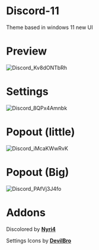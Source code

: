 # Discord-11
Theme based in windows 11 new UI

# Preview
![Discord_Kv8dONTbRh](https://user-images.githubusercontent.com/79029257/153726443-03dd24ea-58ba-45c2-96af-ac5bdf793c68.png)

# Settings
![Discord_8QPx4Amnbk](https://user-images.githubusercontent.com/79029257/152886315-7e2afff1-ec2a-4af3-855d-7141d26ff932.png)

# Popout (little)
![Discord_iMcaKWwRvK](https://user-images.githubusercontent.com/79029257/152786377-b1a25615-c15e-44a6-9947-318f8731b7ad.png)

# Popout (Big)
![Discord_PAfVj3J4fo](https://user-images.githubusercontent.com/79029257/152786422-d7995c16-ff12-47a0-9b92-ed5d44e17119.png)

# Addons
Discolored by **[Nyri4](https://github.com/NYRI4/Discolored)**

Settings Icons by **[DevilBro](https://github.com/mwittrien/BetterDiscordAddons/blob/master/Themes/_res/SettingsIcons.css)**
